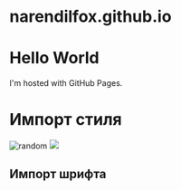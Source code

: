 # narendilfox.github.io
<!DOCTYPE html>
<html>
<body style="display:;">
<h1>Hello World</h1>
<p>I'm hosted with GitHub Pages.</p>
  <h1>Импорт стиля</h1>
  <img alt="random" src="https://astralsnake.github.io/random.php">
  <img src="image/1.jpg">
  <style>
    @import url("Ros_1_dis.css");
    @import url("Pixel_02.css");
    @import url("Mushroom.css");
    @import url("Blue_Yellow_03.css");
    @import url("Liminal_Space_04.css");
    @import url("Bloodborne_05.css");
    @import url("Black_Market_06.css");
    </style>
  <h2>Импорт шрифта</h2>
  <style>
    @import url("Glyphter.ttf");
    @import url("Glyphter_2.ttf");
   </style>
</body>
</html>

